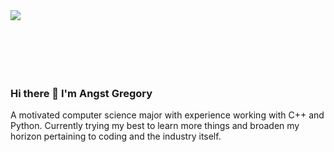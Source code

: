 <div style = "height: 100px; width: 100%;">
<img src = "https://user-images.githubusercontent.com/58962478/189827073-7f1e50ad-593e-4418-983b-b5f3f1812fb3.gif" sytle = "width: 100%;" >
</div>

### Hi there 👋 I'm **Angst Gregory**
A motivated computer science major with experience working with C++ and Python. Currently trying my best to learn more things and broaden my horizon pertaining to coding and the industry itself.
